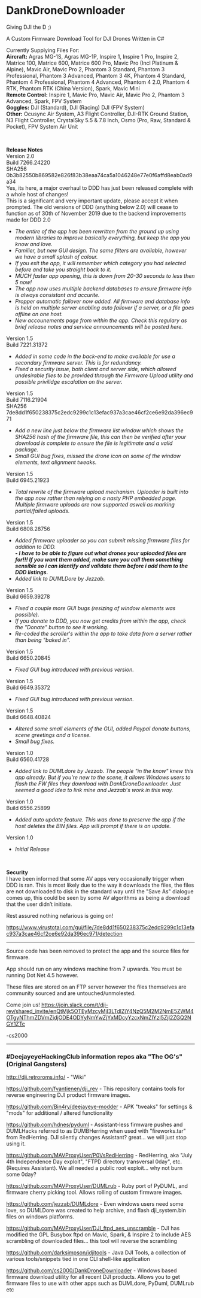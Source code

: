 # DankDroneDownloader
Giving DJI the D ;)

A Custom Firmware Download Tool for DJI Drones Written in C#

Currently Supplying Files For:<br>
**Aircraft:** Agras MG-1S, Agras MG-1P, Inspire 1, Inspire 1 Pro, Inspire 2, Matrice 100, Matrice 600, Matrice 600 Pro, Mavic Pro (Incl Platinum & Alpine), Mavic Air, Mavic Pro 2, Phantom 3 Standard, Phantom 3 Professional, Phantom 3 Advanced, Phantom 3 4K, Phantom 4 Standard, Phantom 4 Professional, Phantom 4 Advanced, Phantom 4 2.0, Phantom 4 RTK, Phantom RTK (China Version), Spark, Mavic Mini<br>
**Remote Control:** Inspire 1, Mavic Pro, Mavic Air, Mavic Pro 2, Phantom 3 Advanced, Spark, FPV System<br>
**Goggles:** DJI (Standard), DJI (Racing) DJI (FPV System)<br>
**Other:** Ocusync Air System, A3 Flight Controller, DJI-RTK Ground Station, N3 Flight Controller, CrystalSky 5.5 & 7.8 Inch, Osmo (Pro, Raw, Standard & Pocket), FPV System Air Unit<br>

<br>

**Release Notes**<br>
Version 2.0 <br>
Build 7266.24220 <br>
SHA256 0b3b82550b869582e826f83b38eaa74ca5a1046248e77e0f6affd8eab0ad9a34<br>
Yes, its here, a major overhaul to DDD has just been released complete with a whole host of changes!<br>
This is a significant and very important update, please accept it when prompted. The old versions of DDD (anything below 2.0) will cease to function as of 30th of November 2019 due to the backend improvements made for DDD 2.0<br>
<i>
- The entire of the app has been rewritten from the ground up using modern libraries to improve basically everything, but keep the app you know and love.
- Familier, but new GUI design. The same filters are available, however we have a small splash of colour.
- If you exit the app, it will remember which category you had selected before and take you straight back to it.
- MUCH faster app opening, this is down from 20-30 seconds to less then 5 now!
- The app now uses multiple backend databases to ensure firmware info is always consistant and accurite.
- Propper automatic failover now added. All firmware and database info is held on multiple server enabling auto failover if a server, or a file goes offline on one host.
- New accounements page from within the app. Check this regulary as brief release notes and service announcements will be posted here.
</i>

Version 1.5 <br>
Build 7221.31372 <br>
<i>
- Added in some code in the back-end to make available for use a secondary firmware server. This is for redundancy.
- Fixed a security issue, both client and server side, which allowed undesirable files to be provided through the Firmware Upload utility and possible privilidge escalation on the server.
</i>

Version 1.5 <br>
Build 7116.21904 <br>
SHA256 7de8dd1f650238375c2edc9299c1c13efac937a3cae46cf2ce6e92da396ec971 <br>
<i>
- Add a new line just below the firmware list window which shows the SHA256 hash of the firmware file, this can then be verified after your download is complete to ensure the file is legitimate and a valid package.
- Small GUI bug fixes, missed the drone icon on some of the window elements, text alignment tweaks.
</i>

Version 1.5 <br>
Build 6945.21923 <br>
<i>
- Total rewrite of the firmware upload mechanism. Uploader is built into the app now rather than relying on a nasty PHP embedded page. Multiple firmware uploads are now supported aswell as marking partial/failed uploads.
</i>

Version 1.5 <br>
Build 6808.28756 <br>
<i>
- Added firmware uploader so you can submit missing firmware files for addition to DDD.<br>
<b>- I have to be able to figure out what drones your uploaded files are for!!! If you want them added, make sure you call them something sensible so i can identify and validate them before i add them to the DDD listings.</b><br>
- Added link to DUMLDore by Jezzab.
</i>

Version 1.5 <br>
Build 6659.39278 <br>
<i>
- Fixed a couple more GUI bugs (resizing of window elements was possible).<br>
- If you donate to DDD, you now get credits from within the app, check the "Donate" button to see it working.<br>
- Re-coded the scroller's within the app to take data from a server rather than being "baked in".
</i>

Version 1.5 <br>
Build 6650.20845 <br>
<i>
- Fixed GUI bug introduced with previous version.
</i>

Version 1.5 <br>
Build 6649.35372 <br>
<i>
- Fixed GUI bug introduced with previous version.
</i>

Version 1.5 <br>
Build 6648.40824 <br>
<i>
- Altered some small elements of the GUI, added Paypal donate buttons, scene greetings and a license.<br>
- Small bug fixes.
</i>

Version 1.0 <br>
Build 6560.41728 <br>
<i>
- Added link to DUMLdore by Jezzab. The people "in the know" knew this app already. But if you're new to the scene, it allows Windows users to flash the FW files they download with DankDroneDownloader. Just seemed a good idea to link mine and Jezzab's work in this way.
</i>

Version 1.0 <br>
Build 6556.25899 <br>
<i>
- Added auto update feature. This was done to preserve the app if the host deletes the BIN files. App will prompt if there is an update.
</i>

Version 1.0 <br>
<i>
- Initial Release
</i>

<br>

**Security**<br>
I have been informed that some AV apps very occasionally trigger when DDD is ran. This is most likely due to the way it downloads the files, the files are not downloaded to disk in the standard way until the "Save As" dialogue comes up, this could be seen by some AV algorithms as being a download that the user didn’t initiate.

Rest assured nothing nefarious is going on!

https://www.virustotal.com/gui/file/7de8dd1f650238375c2edc9299c1c13efac937a3cae46cf2ce6e92da396ec971/detection


---

Source code has been removed to protect the app and the source files for firmware.

App should run on any windows machine from 7 upwards. You must be running Dot Net 4.5 however.

These files are stored on an FTP server however the files themselves are community sourced and are untouched/unmolested.

Come join us!
https://join.slack.com/t/dji-rev/shared_invite/enQtMjk5OTEyMzcyMjI3LTdlZjY4NzQ5M2M2NmE5ZWM4OTgyNThmZDVmZjdjODE4ODYyNmYwZjYxMDcyYzcxNmZlYzI5ZjI2ZGQ2NGY1ZTc

-cs2000

---

### #DeejayeyeHackingClub information repos aka "The OG's" (Original Gangsters)

http://dji.retroroms.info/ - "Wiki"

https://github.com/fvantienen/dji_rev - This repository contains tools for reverse engineering DJI product firmware images.

https://github.com/Bin4ry/deejayeye-modder - APK "tweaks" for settings & "mods" for additional / altered functionality

https://github.com/hdnes/pyduml - Assistant-less firmware pushes and DUMLHacks referred to as DUMBHerring when used with "fireworks.tar" from RedHerring. DJI silently changes Assistant? great... we will just stop using it.

https://github.com/MAVProxyUser/P0VsRedHerring - RedHerring, aka "July 4th Independence Day exploit", "FTPD directory transversal 0day", etc. (Requires Assistant). We all needed a public root exploit... why not burn some 0day?

https://github.com/MAVProxyUser/DUMLrub - Ruby port of PyDUML, and firmware cherry picking tool. Allows rolling of custom firmware images.

https://github.com/jezzab/DUMLdore - Even windows users need some love, so DUMLDore was created to help archive, and flash dji_system.bin files on windows platforms.

https://github.com/MAVProxyUser/DJI_ftpd_aes_unscramble - DJI has modified the GPL Busybox ftpd on Mavic, Spark, & Inspire 2 to include AES scrambling of downloaded files... this tool will reverse the scrambling

https://github.com/darksimpson/jdjitools - Java DJI Tools, a collection of various tools/snippets tied in one CLI shell-like application

https://github.com/cs2000/DankDroneDownloader - Windows based firmware download utility for all recent DJI products. Allows you to get firmware files to use with other apps such as DUMLdore, PyDuml, DUMLrub etc
